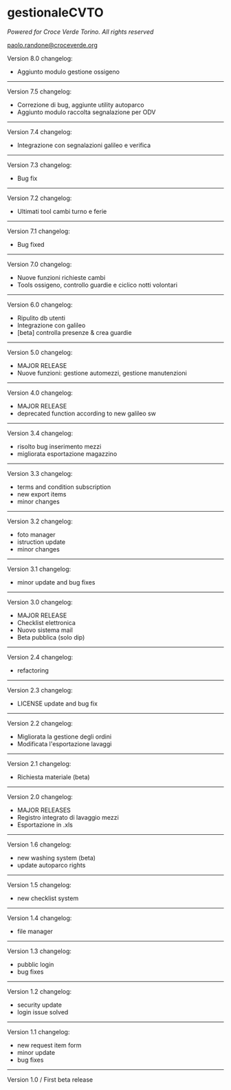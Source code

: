 # gestionaleCVTO
*Powered for Croce Verde Torino. All rights reserved*

paolo.randone@croceverde.org

Version 8.0 changelog:
- Aggiunto modulo gestione ossigeno
---
Version 7.5 changelog:

- Correzione di bug, aggiunte utility autoparco
- Aggiunto modulo raccolta segnalazione per ODV
---
Version 7.4 changelog:

- Integrazione con segnalazioni galileo e verifica
---
Version 7.3 changelog:

- Bug fix
---
Version 7.2 changelog:

- Ultimati tool cambi turno e ferie
---
Version 7.1 changelog:

- Bug fixed
---
Version 7.0 changelog:

- Nuove funzioni richieste cambi
- Tools ossigeno, controllo guardie e ciclico notti volontari
---
Version 6.0 changelog:

- Ripulito db utenti
- Integrazione con galileo
- [beta] controlla presenze & crea guardie
---
Version 5.0 changelog:

- MAJOR RELEASE
- Nuove funzioni: gestione automezzi, gestione manutenzioni
---
Version 4.0 changelog:

- MAJOR RELEASE
- deprecated function according to new galileo sw
---
Version 3.4 changelog:

- risolto bug inserimento mezzi
- migliorata esportazione magazzino
---
Version 3.3 changelog:

- terms and condition subscription
- new export items
- minor changes
---
Version 3.2 changelog:

- foto manager
- istruction update
- minor changes
---
Version 3.1 changelog:

- minor update and bug fixes
---
Version 3.0 changelog:

- MAJOR RELEASE
- Checklist elettronica
- Nuovo sistema mail
- Beta pubblica (solo dip)
---
Version 2.4 changelog:

- refactoring
---
Version 2.3 changelog:

- LICENSE update and bug fix
---
Version 2.2 changelog:

- Migliorata la gestione degli ordini
- Modificata l'esportazione lavaggi
---
Version 2.1 changelog:

- Richiesta materiale (beta)
---
Version 2.0 changelog:

- MAJOR RELEASES
- Registro integrato di lavaggio mezzi
- Esportazione in .xls
---
Version 1.6 changelog:

- new washing system (beta)
- update autoparco rights
---
Version 1.5 changelog:

- new checklist system
---
Version 1.4 changelog:

- file manager
---
Version 1.3 changelog:

- pubblic login
- bug fixes
---
Version 1.2 changelog:

- security update
- login issue solved
---
Version 1.1 changelog:

- new request item form
- minor update
- bug fixes
---
Version 1.0 / First beta release
